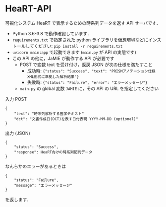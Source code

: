 # HeaRT-API

可視化システム HeaRT で表示するための時系列データを返す API サーバです．

- Python 3.6-3.8 で動作確認しています．
- `requirements.txt` で指定された python ライブラリを仮想環境などにインストールしてください: `pip install -r requirements.txt`
- `uvicorn main:app` で起動できます (`main.py` が API の実態です)
- この API の他に，JaMIE が動作する API が必要です
  - POST で変数 text を受け付け，返戻 JSON が次の仕様を満たすこと
    - 成功時: `{"status": "Success", "text": "PRISMアノテーション仕様XML形式に準拠した解析結果"}`
    - 失敗時: `{"status": "Failure", "error": "エラーメッセージ"}`
  - `main.py` の global 変数 `JAMIE` に，その API の URL を指定してください

入力 POST

```
{
    "text": "時系列解析する医学テキスト"
    "dct": "文書作成日(DCT)を表す日付表現 YYYY-MM-DD (optional)"
}
```

出力 (JSON)

```
{
    "status": "Success",
    "response": HeaRT向けの時系列配列データ
}
```

なんらかのエラーがあるときは

```
{
    "status": "Failure",
    "message": "エラーメッセージ"
}
```

を返します．
